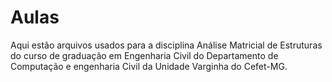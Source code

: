 # Aulas
Aqui estão arquivos usados para a disciplina Análise Matricial de Estruturas do curso
de graduação em Engenharia Civil do Departamento de Computação e engenharia Civil da Unidade Varginha do Cefet-MG.

